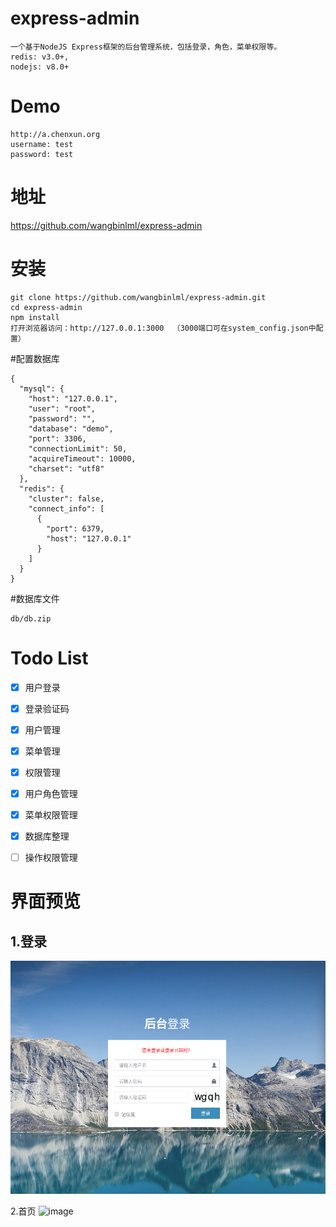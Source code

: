 # express-admin
```
一个基于NodeJS Express框架的后台管理系统，包括登录，角色，菜单权限等。
redis: v3.0+, 
nodejs: v8.0+
```
# Demo

```
http://a.chenxun.org
username: test
password: test
```
# 地址
https://github.com/wangbinlml/express-admin

# 安装
```
git clone https://github.com/wangbinlml/express-admin.git
cd express-admin
npm install 
打开浏览器访问：http://127.0.0.1:3000  （3000端口可在system_config.json中配置）
```
#配置数据库
```
{
  "mysql": {
    "host": "127.0.0.1",
    "user": "root",
    "password": "",
    "database": "demo",
    "port": 3306,
    "connectionLimit": 50,
    "acquireTimeout": 10000,
    "charset": "utf8"
  },
  "redis": {
    "cluster": false,
    "connect_info": [
      {
        "port": 6379,
        "host": "127.0.0.1"
      }
    ]
  }
}
```
#数据库文件
```
db/db.zip
```
# Todo List
- [X] 用户登录
- [X] 登录验证码
- [X] 用户管理
- [x] 菜单管理
- [x] 权限管理
- [x] 用户角色管理
- [x] 菜单权限管理
- [x] 数据库整理
- [ ] 操作权限管理


# 界面预览

1.登录
--
![image](public/images/login.png)

2.首页
![image](public/images/main.png)
